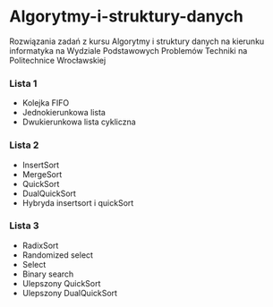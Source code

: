 # Algorytmy-i-struktury-danych
Rozwiązania zadań z kursu Algorytmy i struktury danych na kierunku informatyka na Wydziale Podstawowych Problemów Techniki na Politechnice Wrocławskiej

### Lista 1
- Kolejka FIFO
- Jednokierunkowa lista
- Dwukierunkowa lista cykliczna

### Lista 2
- InsertSort
- MergeSort
- QuickSort
- DualQuickSort
- Hybryda insertsort i quickSort

### Lista 3
- RadixSort
- Randomized select
- Select
- Binary search
- Ulepszony QuickSort
- Ulepszony DualQuickSort
